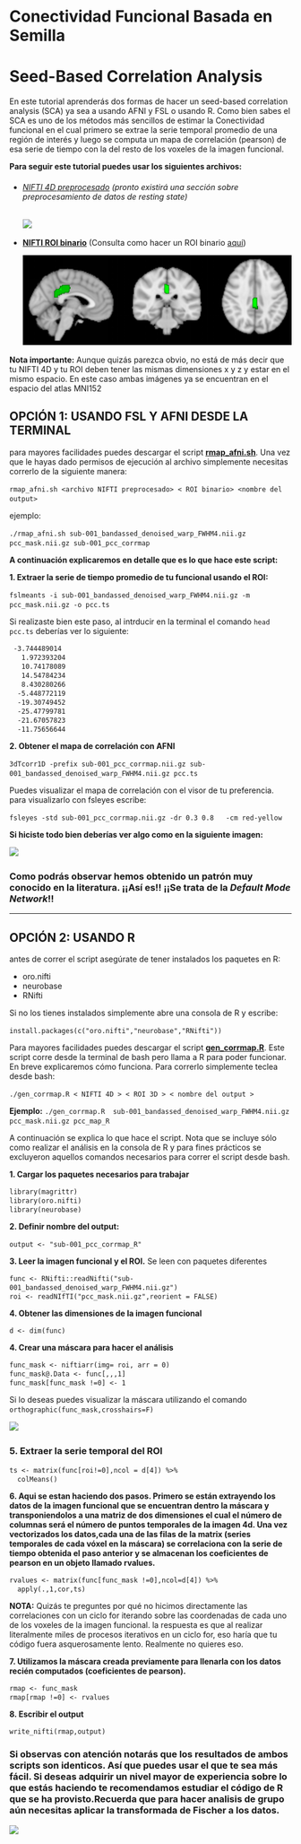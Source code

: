 Conectividad Funcional Basada en Semilla
========================================

# Seed-Based Correlation Analysis

En este tutorial aprenderás dos formas de hacer un seed-based correlation analysis (SCA) ya sea a usando AFNI y FSL  o usando R. Como bien sabes el SCA es uno de los métodos más sencillos  de estimar la Conectividad funcional en el cual primero se extrae la serie temporal promedio de una región de interés y luego  se computa un mapa de correlación (pearson) de esa serie de tiempo con la del resto de los voxeles de la imagen funcional. 

**Para seguir este tutorial puedes usar los siguientes archivos:**

- ###### [NIFTI  4D preprocesado](https://drive.google.com/file/d/14Mx4MbFO2GjrMWvq4-CHX3HHbiN_A3jh/view?usp=sharing) (pronto existirá una sección sobre preprocesamiento de datos de  resting state)

  ![](https://github.com/alffajardo/mri_data/blob/master/tutorials/sca/func.gif)

- **[ NIFTI ROI binario](https://github.com/alffajardo/mri_data/blob/master/tutorials/sca/pcc_mask.nii.gz)** (Consulta como hacer un ROI binario [aquí](https://www.youtube.com/watch?v=p70utwa-NkU&t=51s))

  ![](https://github.com/alffajardo/mri_data/blob/master/tutorials/sca/pcc_mask.png)

  

 **Nota importante:** Aunque quizás parezca obvio, no está de más decir que tu NIFTI 4D y tu ROI deben tener las mismas dimensiones x y z y estar en el mismo espacio. En este caso ambas imágenes ya se encuentran en el espacio del atlas MNI152

  
  
## OPCIÓN 1: USANDO FSL Y AFNI  DESDE LA TERMINAL

  para mayores facilidades puedes descargar el script **[rmap_afni.sh](https://github.com/alffajardo/mri_data/blob/master/tutorials/sca/rmap_afni.sh)**. Una vez que le hayas dado permisos de ejecución al archivo simplemente necesitas correrlo de la siguiente manera:

```rmap_afni.sh <archivo NIFTI preprocesado> < ROI binario> <nombre del output> ```
  
  ejemplo: 

  ```./rmap_afni.sh sub-001_bandassed_denoised_warp_FWHM4.nii.gz pcc_mask.nii.gz sub-001_pcc_corrmap```

  **A continuación explicaremos en detalle que es lo que hace este script:**
  
  **1.  Extraer la serie de tiempo promedio de tu funcional usando el ROI:**
  
```fslmeants -i sub-001_bandassed_denoised_warp_FWHM4.nii.gz -m pcc_mask.nii.gz -o pcc.ts```

Si realizaste bien este paso, al intrducir en la terminal el comando `head pcc.ts`  deberías ver lo siguiente:
  
 ``` 
  -3.744489014 
    1.972393204 
    10.74178089 
    14.54784234 
    8.430280266
   -5.448772119 
   -19.30749452 
   -25.47799781 
   -21.67057823 
   -11.75656644
```
**2. Obtener el mapa de correlación con AFNI**

```3dTcorr1D -prefix sub-001_pcc_corrmap.nii.gz sub-001_bandassed_denoised_warp_FWHM4.nii.gz pcc.ts```

Puedes visualizar el mapa de correlación con el visor de tu preferencia. para visualizarlo con fsleyes escribe:

```fsleyes -std sub-001_pcc_corrmap.nii.gz -dr 0.3 0.8   -cm red-yellow```


**Si hiciste todo bien deberías ver algo como en la siguiente imagen:**

![](https://github.com/alffajardo/mri_data/blob/master/tutorials/sca/sub-001_pcc_corrmap.png)

### Como podrás observar hemos obtenido un patrón muy conocido en la literatura. ¡¡Así es!! ¡¡Se trata de la ***Default Mode Network***!! 

***
## OPCIÓN 2: USANDO R

antes de correr el script  asegúrate de tener instalados los paquetes en R:
- oro.nifti
- neurobase
- RNifti

Si no los tienes instalados  simplemente abre una consola de R y escribe:

`install.packages(c("oro.nifti","neurobase","RNifti"))`

Para mayores facilidades puedes descargar el script **[gen_corrmap.R](https://github.com/alffajardo/mri_data/blob/master/tutorials/sca/gen_corrmap.R)**. Este script corre desde la terminal de bash pero llama a R para poder funcionar. En breve explicaremos cómo funciona. Para correrlo simplemente teclea desde bash:

`./gen_corrmap.R < NIFTI 4D > < ROI 3D > < nombre del output > `

**Ejemplo:** `./gen_corrmap.R  sub-001_bandassed_denoised_warp_FWHM4.nii.gz  pcc_mask.nii.gz pcc_map_R`

A continuación se explica lo que hace el script. Nota que se incluye sólo como realizar el análisis en la consola de R y para fines prácticos se excluyeron aquellos comandos necesarios para correr el script desde bash.

**1. Cargar los paquetes necesarios para trabajar**
  ```
library(magrittr)
library(oro.nifti)
library(neurobase)
```
**2. Definir nombre del output:**
 
```output <- "sub-001_pcc_corrmap_R"```

**3. Leer la imagen funcional y el ROI.** Se leen con paquetes diferentes
```
func <- RNifti::readNifti("sub-001_bandassed_denoised_warp_FWHM4.nii.gz")
roi <- readNIfTI("pcc_mask.nii.gz",reorient = FALSE)
```
**4. Obtener las dimensiones de la imagen funcional**

```
d <- dim(func)
```
**4. Crear una máscara para hacer el análisis**

```
func_mask <- niftiarr(img= roi, arr = 0)
func_mask@.Data <- func[,,,1]
func_mask[func_mask !=0] <- 1
```
Si lo deseas puedes visualizar  la máscara utilizando el comando `orthographic(func_mask,crosshairs=F)`

![](https://github.com/alffajardo/mri_data/blob/master/tutorials/sca/func_mask.png)

### **5. Extraer la serie temporal del ROI**

```
ts <- matrix(func[roi!=0],ncol = d[4]) %>%
  colMeans()
```
**6. Aqui se estan haciendo dos pasos. Primero se están extrayendo los datos de la imagen funcional que se encuentran dentro la máscara y transponiendolos a una matriz de dos dimensiones el cual el número de columnas será el número de puntos temporales de la imagen 4d. Una vez vectorizados los datos,cada una de las filas de la matrix (series temporales de cada vóxel en la máscara) se correlaciona con la serie de tiempo obtenida el paso anterior y se almacenan los coeficientes de pearson en un objeto llamado rvalues.**

```
rvalues <- matrix(func[func_mask !=0],ncol=d[4]) %>%
  apply(.,1,cor,ts)
```

**NOTA:** Quizás te preguntes por qué no hicimos directamente las correlaciones con un ciclo for iterando sobre las coordenadas de cada uno de los voxeles de la  imagen funcional. la respuesta es que al realizar literalmente miles de procesos iterativos en un ciclo for, eso haría que tu código fuera asquerosamente lento. Realmente no quieres eso.

**7. Utilizamos la máscara creada previamente para llenarla con los datos recién computados (coeficientes de pearson).**
```
rmap <- func_mask
rmap[rmap !=0] <- rvalues
```
 **8. Escribir el output** 

```
write_nifti(rmap,output)
```
### Si observas con atención notarás que los resultados de ambos scripts son identicos. Así que puedes usar el que te sea más fácil. Si deseas adquirir un nivel mayor de experiencia sobre lo que estás haciendo te recomendamos estudiar el código de R que se ha provisto.Recuerda que para hacer analisis de grupo aún necesitas aplicar la transformada de Fischer a los datos.

![](https://github.com/alffajardo/mri_data/blob/master/tutorials/sca/sub-001_pcc_corrmap_R.png)

